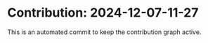 # Contribution: 2024-12-07-11-27
This is an automated commit to keep the contribution graph active.
